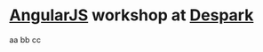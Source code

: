 [AngularJS][] workshop at [Despark][]
==================




[Despark]: http://despark.com
[AngularJS]: https://angularjs.org/

aa bb cc

